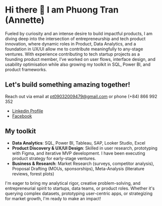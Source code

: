 # Hi there 👋 I am Phuong Tran (Annette)

Fueled by curiosity and an intense desire to build impactful products, I am diving deep into the intersection of entrepreneurship and tech product innovation, where dynamic roles in Product, Data Analytics, and a foundation in UX/UI allow me to contribute meaningfully to any-stage ventures. With experience contributing to tech startup projects as a founding product member, I’ve worked on user flows, interface design, and usability optimisation while also growing my toolkit in SQL, Power BI, and product frameworks.

## Let's build something amazing together! 

Reach out via email at pt09032009479@gmail.com or phone (+84) 866 992 352

- [Linkedin Profile](https://www.linkedin.com/in/tranthi-minhphuong/)
- [Facebook](https://www.facebook.com/empireofannette)

## My toolkit
- **Data Analytics**: SQL, Power BI, Tableau, SAP, Looker Studio, Excel
- **Product Discovery & UX/UI Design**: Skilled in user research, prototyping with Figma, and iterative MVP development. I have been executing product strategy for early-stage ventures.
- **Business & Research**: Market Research (surveys, competitor analysis), Proposal Drafting (MOUs, sponsorships), Meta-Analysis (literature reviews, forest plots)

I'm eager to bring my analytical rigor, creative problem-solving, and entrepreneurial spirit to startups, data teams, or product roles. Whether it's querying complex datasets, prototyping user-centric apps, or strategizing for market growth, I'm ready to make an impact!
